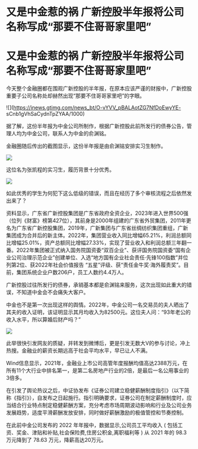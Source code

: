 # 又是中金惹的祸 广新控股半年报将公司名称写成“那要不住哥哥家里吧”

# 又是中金惹的祸 广新控股半年报将公司名称写成“那要不住哥哥家里吧”

今天整个金融圈都在围观广新控股的半年报，在原本应该严谨的财报中，广新控股重要子公司名称处却赫然出现“那要不住哥哥家里吧”的字眼。

![](https://inews.gtimg.com/news_bt/O-vYVV_pBALAotZG7NfDoEwyYE-
sCnb1gVhSaCydnTpZYAA/1000)

据了解，这份半年报为中金公司所制作，根据广新控股此前所发行的债券公告，管理人均为中金公司，联系人为中金的俞渊铭。

金融圈随后传出的截图显示，这份半年报是由俞渊铭安排实习生制作。

![](https://inews.gtimg.com/news_bt/OcS6RWKQ86jeN3fD126r6KaUe8CiVg9b6rBFGxtLknQPcAA/1000)

这位名为张凯程的实习生，履历背景十分优秀。

![](https://inews.gtimg.com/news_bt/OnDUOCnjnaqY7vrUlQT8ko7Nnn5lsmRYsfxSsVwfsQre8AA/1000)

如此优秀的学生为何犯下这么低级的错误，而且在经历了多个审核流程之后依然发出来了？

资料显示，广东省广新控股集团是广东省政府全资企业，2023年进入世界500强（位列《财富》榜第427位），其前身是2000年组建的广东省外贸集团，2011年更名为广东省广新控股集团，2019年，广新集团与广东省丝绸纺织集团重组，广新集团成为合并后的新主体。2022年，集团营业收入同比增幅65.21%，利润总额同比增幅25.01%，资产总额同比增幅27.33%，实现了营业收入和利润总额三年翻一番。2022年集团被正式纳入国务院国资委“双百企业”、获评国务院国资委“国有企业公司治理示范企业”创建单位、入选“地方国有企业社会责任·先锋100指数”并位列第2位、获2022年社会价值报告
“五星”评级、获“责任金牛奖·海外履责奖”。目前，集团系统企业户数206户，员工人数约4.4万人。

广新控股过往所发行的债券，承销基本都是俞渊铭来服务，这次出现如此重大的错误，不知道中金会不会痛失大客户。

中金也不是第一次出现这样的舆情。2022年，中金公司一名交易员的夫人晒出了其夫的收入证明，该证明显示其月均收入为82500元。这位夫人问：“93年老公的收入水平，所以算婚后财产吗？”

![](https://inews.gtimg.com/news_bt/O2wF9aHH_WAQNRUn00F7PlS6Jct380KbwQe2zEiF5mt1gAA/1000)

此举很快引发网友的质疑，并转发到微博后，更是引发无数大V的参与讨论，冲上热搜。金融业的薪资长期远高于社会平均水平，早已让人不满。

Wind信息显示，2021年，金融业上市公司高管年度报酬均值高达2388万元，在所有11个大行业中排名第一，是第二名房地产行业的2倍，是最后一名公用事业的3倍多。

在引发了舆论热议之后，中证协发布《证券公司建立稳健薪酬制度指引》（以下简称《指引》），自发布之日起施行。指引明确要求，证券公司在制定薪酬制度时，应当结合行业特点制定稳健薪酬方案，充分考虑市场周期波动影响和行业及公司业务发展趋势，适度平滑薪酬发放安排，同时做好薪酬激励的极值管控和节奏控制。

在此前中金公司发布的 2022 年年报中，数据显示,公司员工平均收入 ( 包括工资、奖金、津贴和补贴,社会保险费,住房公积金,离职福利等 ) 从 2021
年的 98.3 万元降到了 78.63 万元，降薪高达20万元。

